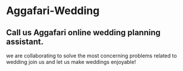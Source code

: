 # Aggafari-Wedding
## Call us Aggafari online wedding planning assistant.
we are collaborating to solve the most concerning problems related to wedding
join us and let us make weddings enjoyable!
